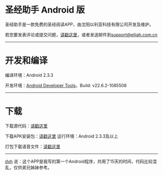 ﻿# 圣经助手 Android 版

圣经助手是一款免费的圣经阅读APP，由沈阳以利亚科技有限公司开发及维护。

若您要发表评论或提交问题，[请戳这里](https://github.com/elijahcn/biblehelper_android/issues)，或者发送邮件到[support@elijah.com.cn](mailto:support@elijah.com.cn)

-----
# 开发和编译

编译环境：Android 2.3.3

开发环境：[Android Developer Tools](http://developer.android.com/sdk/index.html)，Build: v22.6.2-1085508

-----
# 下载

下载源代码：[请戳这里](https://github.com/elijahcn/biblehelper_android/archive/master.zip)

下载APK安装包：[请戳这里](https://github.com/elijahcn/biblehelper_android/blob/master/BibleHelper.apk?raw=true) 运行环境：Android 2.3.3及以上

打包下载语音文件：[请戳这里](http://yun.baidu.com/s/1eQAAXrW)

-----
[dyh](https://github.com/dyh) 说：这个APP是我写的第一个Android程序，共用了15天的时间，代码比较混乱，仅供弟兄姊妹参考。